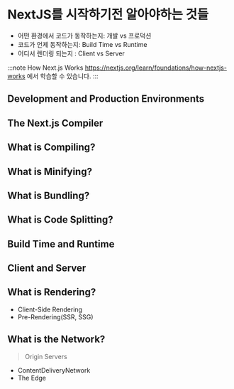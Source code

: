 # NextJS를 시작하기전 알아야하는 것들

- 어떤 환경에서 코드가 동작하는지: 개발 vs 프로덕션
- 코드가 언제 동작하는지: Build Time vs Runtime
- 어디서 렌더링 되는지 : Client vs Server

:::note
How Next.js Works
https://nextjs.org/learn/foundations/how-nextjs-works
에서 학습할 수 있습니다.
:::

## Development and Production Environments

## The Next.js Compiler

## What is Compiling?

## What is Minifying?

## What is Bundling?

## What is Code Splitting?

## Build Time and Runtime

## Client and Server

## What is Rendering?

- Client-Side Rendering
- Pre-Rendering(SSR, SSG)

## What is the Network?

> Origin Servers
- ContentDeliveryNetwork
- The Edge